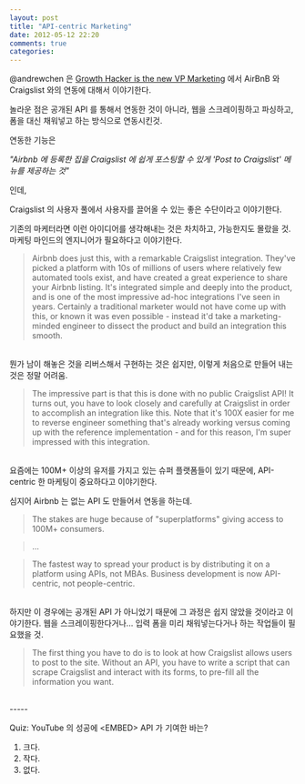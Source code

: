 ```yaml
---
layout: post
title: "API-centric Marketing"
date: 2012-05-12 22:20
comments: true
categories: 
---
```


@andrewchen 은 [Growth Hacker is the new VP Marketing](http://andrewchenblog.com/2012/04/27/how-to-be-a-growth-hacker-an-airbnbcraigslist-case-study/) 에서
AirBnB 와 Craigslist 와의 연동에 대해서 이야기한다.

놀라운 점은 공개된 API 를 통해서 연동한 것이 아니라,
웹을 스크레이핑하고 파싱하고, 폼을 대신 채워넣고 하는 방식으로
연동시킨것.

연동한 기능은

*"Airbnb 에 등록한 집을 Craigslist 에 쉽게 포스팅할 수 있게 
'Post to Craigslist' 메뉴를 제공하는 것"*

인데, 

Craigslist 의 사용자 풀에서 사용자를 끌어올 수 있는 
좋은 수단이라고 이야기한다.

기존의 마케터라면 이런 아이디어를 생각해내는 것은 차치하고,
가능한지도 몰랐을 것. 마케팅 마인드의 엔지니어가 필요하다고 이야기한다.

> Airbnb does just this, with a remarkable Craigslist integration.
> They've picked a platform with 10s of millions of users where relatively
> few automated tools exist, and have created a great
> experience to share your Airbnb listing. It's integrated simple and deeply
> into the product, and is one of the most impressive ad-hoc integrations
> I've seen in years. Certainly a traditional marketer would not have come up
> with this, or known it was even possible - instead it'd take a 
> marketing-minded engineer to dissect the product and build an integration
> this smooth.

<br />
뭔가 남이 해놓은 것을 리버스해서 구현하는 것은 쉽지만, 
이렇게 처음으로 만들어 내는 것은 정말 어려움.

> The impressive part is that this is done with no public Craigslist API!
> It turns out, you have to look closely and carefully at Craigslist
> in order to accomplish an integration like this.
> Note that it's 100X easier for me to reverse engineer something that's
> already working versus coming up with the reference implementation -
> and for this reason, I'm super impressed with this integration.

<br />
요즘에는 100M+ 이상의 유저를 가지고 있는 슈퍼 플랫폼들이 있기 때문에,
API-centric 한 마케팅이 중요하다고 이야기한다.

심지어 Airbnb 는 없는 API 도 만들어서 연동을 하는데.

> The stakes are huge because of "superplatforms" giving access to 100M+
> consumers.

> ...

> The fastest way to spread your product is by distributing it on a
> platform using APIs, not MBAs. Business development is now API-centric,
> not people-centric.

<br />
하지만 이 경우에는 공개된 API 가 아니었기 때문에 그 과정은 쉽지 않았을 것이라고 이야기한다.
웹을 스크레이핑한다거나... 입력 폼을 미리 채워넣는다거나 하는 작업들이 필요했을 것.

> The first thing you have to do is to look at how Craigslist allows users
> to post to the site.
> Without an API, you have to write a script that can scrape Craigslist and
> interact with its forms, to pre-fill all the information you want.

<br />
-----

<br />

Quiz: YouTube 의 성공에 \<EMBED\> API 가 기여한 바는?

1. 크다.
2. 작다.
3. 없다.

